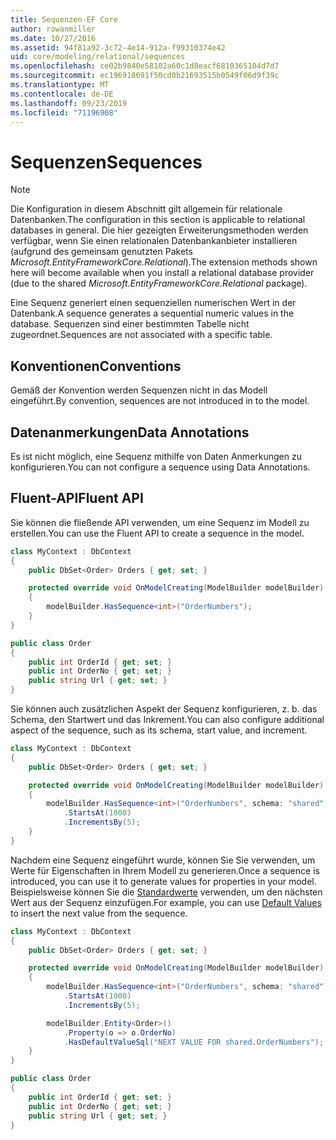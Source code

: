 ```yaml
---
title: Sequenzen-EF Core
author: rowanmiller
ms.date: 10/27/2016
ms.assetid: 94f81a92-3c72-4e14-912a-f99310374e42
uid: core/modeling/relational/sequences
ms.openlocfilehash: ce02b9840e58102a60c1d8eacf6810365104d7d7
ms.sourcegitcommit: ec196918691f50cd0b21693515b0549f06d9f39c
ms.translationtype: MT
ms.contentlocale: de-DE
ms.lasthandoff: 09/23/2019
ms.locfileid: "71196908"
---
```

# <a name="sequences"></a><span data-ttu-id="c7383-102">Sequenzen</span><span class="sxs-lookup"><span data-stu-id="c7383-102">Sequences</span></span>

> [!NOTE]  
> <span data-ttu-id="c7383-103">Die Konfiguration in diesem Abschnitt gilt allgemein für relationale Datenbanken.</span><span class="sxs-lookup"><span data-stu-id="c7383-103">The configuration in this section is applicable to relational databases in general.</span></span> <span data-ttu-id="c7383-104">Die hier gezeigten Erweiterungsmethoden werden verfügbar, wenn Sie einen relationalen Datenbankanbieter installieren (aufgrund des gemeinsam genutzten Pakets *Microsoft.EntityFrameworkCore.Relational*).</span><span class="sxs-lookup"><span data-stu-id="c7383-104">The extension methods shown here will become available when you install a relational database provider (due to the shared *Microsoft.EntityFrameworkCore.Relational* package).</span></span>

<span data-ttu-id="c7383-105">Eine Sequenz generiert einen sequenziellen numerischen Wert in der Datenbank.</span><span class="sxs-lookup"><span data-stu-id="c7383-105">A sequence generates a sequential numeric values in the database.</span></span> <span data-ttu-id="c7383-106">Sequenzen sind einer bestimmten Tabelle nicht zugeordnet.</span><span class="sxs-lookup"><span data-stu-id="c7383-106">Sequences are not associated with a specific table.</span></span>

## <a name="conventions"></a><span data-ttu-id="c7383-107">Konventionen</span><span class="sxs-lookup"><span data-stu-id="c7383-107">Conventions</span></span>

<span data-ttu-id="c7383-108">Gemäß der Konvention werden Sequenzen nicht in das Modell eingeführt.</span><span class="sxs-lookup"><span data-stu-id="c7383-108">By convention, sequences are not introduced in to the model.</span></span>

## <a name="data-annotations"></a><span data-ttu-id="c7383-109">Datenanmerkungen</span><span class="sxs-lookup"><span data-stu-id="c7383-109">Data Annotations</span></span>

<span data-ttu-id="c7383-110">Es ist nicht möglich, eine Sequenz mithilfe von Daten Anmerkungen zu konfigurieren.</span><span class="sxs-lookup"><span data-stu-id="c7383-110">You can not configure a sequence using Data Annotations.</span></span>

## <a name="fluent-api"></a><span data-ttu-id="c7383-111">Fluent-API</span><span class="sxs-lookup"><span data-stu-id="c7383-111">Fluent API</span></span>

<span data-ttu-id="c7383-112">Sie können die fließende API verwenden, um eine Sequenz im Modell zu erstellen.</span><span class="sxs-lookup"><span data-stu-id="c7383-112">You can use the Fluent API to create a sequence in the model.</span></span>

<!-- [!code-csharp[Main](samples/core/relational/Modeling/FluentAPI/Relational/Sequence.cs?highlight=7)] -->
``` csharp
class MyContext : DbContext
{
    public DbSet<Order> Orders { get; set; }

    protected override void OnModelCreating(ModelBuilder modelBuilder)
    {
        modelBuilder.HasSequence<int>("OrderNumbers");
    }
}

public class Order
{
    public int OrderId { get; set; }
    public int OrderNo { get; set; }
    public string Url { get; set; }
}
```

<span data-ttu-id="c7383-113">Sie können auch zusätzlichen Aspekt der Sequenz konfigurieren, z. b. das Schema, den Startwert und das Inkrement.</span><span class="sxs-lookup"><span data-stu-id="c7383-113">You can also configure additional aspect of the sequence, such as its schema, start value, and increment.</span></span>

<!-- [!code-csharp[Main](samples/core/relational/Modeling/FluentAPI/Relational/SequenceConfigured.cs?highlight=7,8,9)] -->
``` csharp
class MyContext : DbContext
{
    public DbSet<Order> Orders { get; set; }

    protected override void OnModelCreating(ModelBuilder modelBuilder)
    {
        modelBuilder.HasSequence<int>("OrderNumbers", schema: "shared")
            .StartsAt(1000)
            .IncrementsBy(5);
    }
}
```

<span data-ttu-id="c7383-114">Nachdem eine Sequenz eingeführt wurde, können Sie Sie verwenden, um Werte für Eigenschaften in Ihrem Modell zu generieren.</span><span class="sxs-lookup"><span data-stu-id="c7383-114">Once a sequence is introduced, you can use it to generate values for properties in your model.</span></span> <span data-ttu-id="c7383-115">Beispielsweise können Sie die [Standardwerte](default-values.md) verwenden, um den nächsten Wert aus der Sequenz einzufügen.</span><span class="sxs-lookup"><span data-stu-id="c7383-115">For example, you can use [Default Values](default-values.md) to insert the next value from the sequence.</span></span>

<!-- [!code-csharp[Main](samples/core/relational/Modeling/FluentAPI/Relational/SequenceUsed.cs?highlight=11,12,13)] -->
``` csharp
class MyContext : DbContext
{
    public DbSet<Order> Orders { get; set; }

    protected override void OnModelCreating(ModelBuilder modelBuilder)
    {
        modelBuilder.HasSequence<int>("OrderNumbers", schema: "shared")
            .StartsAt(1000)
            .IncrementsBy(5);

        modelBuilder.Entity<Order>()
            .Property(o => o.OrderNo)
            .HasDefaultValueSql("NEXT VALUE FOR shared.OrderNumbers");
    }
}

public class Order
{
    public int OrderId { get; set; }
    public int OrderNo { get; set; }
    public string Url { get; set; }
}
```
